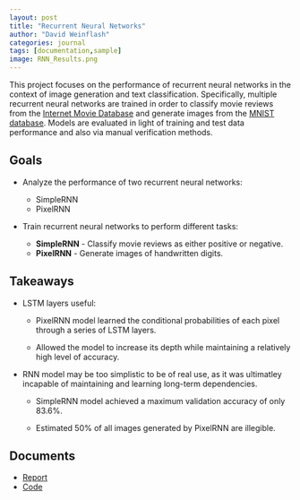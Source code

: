 ```yaml
---
layout: post
title: "Recurrent Neural Networks"
author: "David Weinflash"
categories: journal
tags: [documentation,sample]
image: RNN_Results.png
---
```


This project focuses on the performance of recurrent neural networks in the context of image 
generation and text classification. Specifically, multiple recurrent neural networks are trained 
in order to classify movie reviews from the [Internet Movie Database](https://www.imdb.com/)
and generate images from the [MNIST database](http://yann.lecun.com/exdb/mnist/). Models are 
evaluated in light of training and test data performance and also via manual verification methods.

## Goals

* Analyze the performance of two recurrent neural networks:

  * SimpleRNN
  * PixelRNN

* Train recurrent neural networks to perform different tasks:

  * **SimpleRNN** - Classify movie reviews as either positive or negative.
  * **PixelRNN** - Generate images of handwritten digits.

## Takeaways

* LSTM layers useful:

  * PixelRNN model learned the conditional probabilities of each pixel through a series of LSTM layers.
    
  * Allowed the model to increase its depth while maintaining a relatively high level of accuracy.

* RNN model may be too simplistic to be of real use, as it was ultimatley incapable of maintaining and learning long-term dependencies.

  * SimpleRNN model achieved a maximum validation accuracy of only 83.6%.
  
  * Estimated 50% of all images generated by PixelRNN are illegible.

## Documents

* [Report](/assets/pdf/RNN_Report.pdf)
* [Code](https://github.com/dweinflash/RNN)
